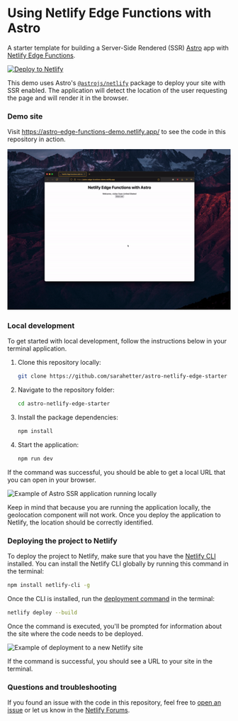 # Using Netlify Edge Functions with Astro

A starter template for building a Server-Side Rendered (SSR) [Astro](https://astro.build/) app with [Netlify Edge Functions](https://docs.netlify.com/netlify-labs/experimental-features/edge-functions/).

[![Deploy to Netlify](https://www.netlify.com/img/deploy/button.svg)](https://app.netlify.com/start/deploy?repository=https://github.com/sarahetter/astro-netlify-edge-starter)

This demo uses Astro's [`@astrojs/netlify`](https://github.com/withastro/astro/tree/main/packages/integrations/netlify) package to deploy your site with SSR enabled. The application will detect the location of the user requesting the page and will render it in the browser.

### Demo site

Visit https://astro-edge-functions-demo.netlify.app/ to see the code in this repository in action.

![Example of the sample application detectiong the location and showing an in-browser alert](media/ssr_hydration.gif)

### Local development

To get started with local development, follow the instructions below in your terminal application.

1. Clone this repository locally:

    ```bash
    git clone https://github.com/sarahetter/astro-netlify-edge-starter
    ```
2. Navigate to the repository folder:

    ```bash
    cd astro-netlify-edge-starter
    ```
3. Install the package dependencies:

    ```bash
    npm install
    ```

4. Start the application:

    ```bash
    npm run dev
    ```

If the command was successful, you should be able to get a local URL that you can open in your browser.

![Example of Astro SSR application running locally](media/npm_run_dev.gif)

Keep in mind that because you are running the application locally, the geolocation component will not work. Once you deploy the application to Netlify, the location should be correctly identified.

### Deploying the project to Netlify

To deploy the project to Netlify, make sure that you have the [Netlify CLI](https://docs.netlify.com/cli/get-started/) installed. You can install the Netlify CLI globally by running this command in the terminal:

```bash
npm install netlify-cli -g
```

Once the CLI is installed, run the [deployment command](https://cli.netlify.com/commands/deploy) in the terminal:

```bash
netlify deploy --build
```

Once the command is executed, you'll be prompted for information about the site where the code needs to be deployed.

![Example of deployment to a new Netlify site](media/new_netlify_site.gif)

If the command is successful, you should see a URL to your site in the terminal.

### Questions and troubleshooting

If you found an issue with the code in this repository, feel free to [open an issue](https://github.com/sarahetter/astro-netlify-edge-starter/issues) or let us know in the [Netlify Forums](https://answers.netlify.com/).